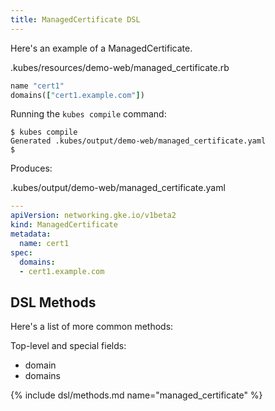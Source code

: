 ```yaml
---
title: ManagedCertificate DSL
---
```


Here's an example of a ManagedCertificate.

.kubes/resources/demo-web/managed_certificate.rb

```ruby
name "cert1"
domains(["cert1.example.com"])
```

Running the `kubes compile` command:

    $ kubes compile
    Generated .kubes/output/demo-web/managed_certificate.yaml
    $

Produces:

.kubes/output/demo-web/managed_certificate.yaml

```yaml
---
apiVersion: networking.gke.io/v1beta2
kind: ManagedCertificate
metadata:
  name: cert1
spec:
  domains:
  - cert1.example.com
```

## DSL Methods

Here's a list of more common methods:

Top-level and special fields:

* domain
* domains

{% include dsl/methods.md name="managed_certificate" %}

